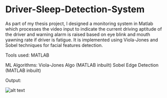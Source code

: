# Driver-Sleep-Detection-System
As part of my thesis project, I designed a monitoring system in Matlab which processes the video input to indicate the current driving aptitude of the driver and warning alarm is raised based on eye blink and mouth yawning rate if driver is fatigue. It is implemented using Viola-Jones and Sobel techniques for facial features detection.

Tools used:
MATLAB

ML Algorithms:
Viola-Jones Algo (MATLAB inbuilt)
Sobel Edge Detection (MATLAB inbuilt)

Output:

![alt text](https://github.com/piyushbajaj0704/Driver-Sleep-Detection-Face-Eyes-Mouth-Detection/blob/master/Screenshot.png)
